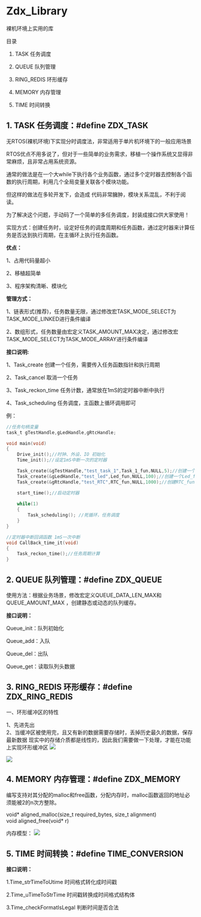 # Zdx_Library
裸机环境上实用的库

 目录

1. TASK 任务调度

2. QUEUE 队列管理 

3. RING_REDIS 环形缓存

4. MEMORY 内存管理

5. TIME 时间转换

## 1. TASK 任务调度：#define ZDX_TASK   ##

无RTOS(裸机环境)下实现分时调度法，非常适用于单片机环境下的一般应用场景

RTOS优点不用多说了，但对于一些简单的业务需求，移植一个操作系统又显得非常麻烦，且非常占用系统资源。

通常的做法是在一个大while下执行各个业务函数，通过多个定时器去控制各个函数的执行周期，利用几个全局变量关联各个模块功能。

但这样的做法在多轮开发下，会造成 代码非常臃肿，模块关系混乱，不利于阅读。

为了解决这个问题，手动码了一个简单的多任务调度，封装成接口供大家使用！

实现方式：创建任务时，设定好任务的调度周期和任务函数，通过定时器来计算任务是否达到执行周期，在主循环上执行任务函数。

**优点：** 

1、占用代码量超小

2、移植超简单

3、程序架构清晰、模块化

**管理方式：**

1、链表形式(推荐)，任务数量无限，通过修改宏TASK_MODE_SELECT为TASK_MODE_LINKED进行条件编译

2、数组形式，任务数量由宏定义TASK_AMOUNT_MAX决定，通过修改宏TASK_MODE_SELECT为TASK_MODE_ARRAY进行条件编译

**接口说明:**

1、Task_create 创建一个任务，需要传入任务函数指针和执行周期

2、Task_cancel 取消一个任务

3、Task_reckon_time 任务计数，通常放在1mS的定时器中断中执行

4、Task_scheduling 任务调度，主函数上循环调用即可


例：
```c
//任务句柄变量
task_t gTestHandle,gLedHandle,gRtcHandle;

void main(void)
{
    Drive_init();//时钟、外设、IO 初始化
    Time_init();//设定1mS中断一次的定时器

    Task_create(&gTestHandle,"test_task_1",Task_1_fun,NULL,5);//创建一个Task_1_fun 任务 5mS执行一次
    Task_create(&gLedHandle,"test_led",Led_fun,NULL,100);//创建一个Led_fun 任务 100mS执行一次
    Task_create(&gRtcHandle,"test_RTC",RTC_fun,NULL,1000);//创建RTC_fun 任务 1000mS执行一次

    start_time();//启动定时器
    
    while(1)
    {
        Task_scheduling(); //死循环，任务调度
    }
}

//定时器中断回调函数 1mS一次中断 
void CallBack_time_it(void)
{
    Task_reckon_time();//任务周期计算
}
```




## 2. QUEUE  队列管理：#define ZDX_QUEUE    ##

使用方法：根据业务场景，修改宏定义QUEUE_DATA_LEN_MAX和QUEUE_AMOUNT_MAX ，创建静态或动态的队列缓存。

**接口说明：**

 Queue_init：队列初始化

 Queue_add：入队

 Queue_del：出队

 Queue_get：读取队列头数据




## 3. RING_REDIS  环形缓存：#define ZDX_RING_REDIS    ##


一、环形缓冲区的特性

1、先进先出        
2、当缓冲区被使用完，且又有新的数据需要存储时，丢掉历史最久的数据，保存最新数据
现实中的存储介质都是线性的，因此我们需要做一下处理，才能在功能上实现环形缓冲区
![](https://img-blog.csdn.net/20180823161741219?watermark/2/text/aHR0cHM6Ly9ibG9nLmNzZG4ubmV0L21hb3dlbnRhbzA0MTY=/font/5a6L5L2T/fontsize/400/fill/I0JBQkFCMA==/dissolve/70)


![](https://img-blog.csdn.net/20180823161009879?watermark/2/text/aHR0cHM6Ly9ibG9nLmNzZG4ubmV0L21hb3dlbnRhbzA0MTY=/font/5a6L5L2T/fontsize/400/fill/I0JBQkFCMA==/dissolve/70)




## 4. MEMORY  内存管理：#define ZDX_MEMORY    ##

编写支持对其分配的malloc和free函数，分配内存时，malloc函数返回的地址必须能被2的n次方整除。


void* aligned_malloc(size_t required_bytes, size_t alignment)    
void aligned_free(void* r)

内存模型：
![](https://img-blog.csdnimg.cn/202103131542419.png?x-oss-process=image/watermark,type_ZmFuZ3poZW5naGVpdGk,shadow_10,text_aHR0cHM6Ly9ibG9nLmNzZG4ubmV0L3FxXzM3ODMwNzU3,size_16,color_FFFFFF,t_70)



## 5. TIME  时间转换：#define TIME_CONVERSION    ##

**接口说明：**

1.Time_strTimeToUtime   时间格式转化成时间戳

2.Time_uTimeToStrTime  时间戳转换成时间格式结构体

3.Time_checkFormatIsLegal 判断时间是否合法